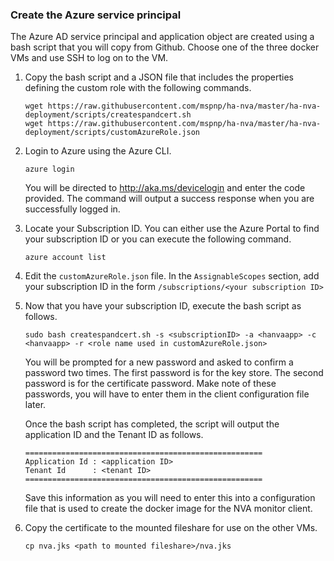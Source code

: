 ### Create the Azure service principal

The Azure AD service principal and application object are created using a bash script that you will copy from Github. Choose one of the three docker VMs and use SSH to log on to the VM.

1. Copy the bash script and a JSON file that includes the properties defining the custom role with the following commands.
    ```
    wget https://raw.githubusercontent.com/mspnp/ha-nva/master/ha-nva-deployment/scripts/createspandcert.sh
    wget https://raw.githubusercontent.com/mspnp/ha-nva/master/ha-nva-deployment/scripts/customAzureRole.json
    ```
2. Login to Azure using the Azure CLI.
    ```
    azure login 
    ```
    You will be directed to http://aka.ms/devicelogin and enter the code provided. The command will output a success response when you are successfully logged in.
3. Locate your Subscription ID. You can either use the Azure Portal to find your subscription ID or you can execute the following command.
    ```
    azure account list
    ```
3. Edit the `customAzureRole.json` file. In the `AssignableScopes` section, add your subscription ID in the form `/subscriptions/<your subscription ID>` 
4. Now that you have your subscription ID, execute the bash script as follows.
    ```
    sudo bash createspandcert.sh -s <subscriptionID> -a <hanvaapp> -c <hanvaapp> -r <role name used in customAzureRole.json>
    ```
    You will be prompted for a new password and asked to confirm a password two times. The first password is for the key store. The second password is for the certificate password. Make note of these passwords, you will have to enter them in the client configuration file later.
    
    Once the bash script has completed, the script will output the application ID and the Tenant ID as follows.
    ```
    =====================================================
    Application Id : <application ID>
    Tenant Id      : <tenant ID>
    =====================================================
    ```
    Save this information as you will need to enter this into a configuration file that is used to create the docker image for the NVA monitor client.
5. Copy the certificate to the mounted fileshare for use on the other VMs.
    ```
    cp nva.jks <path to mounted fileshare>/nva.jks
    ```
